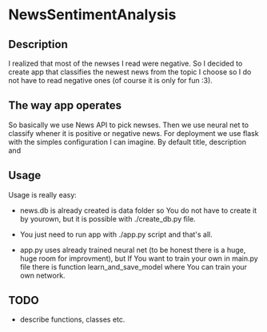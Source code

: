 # NewsSentimentAnalysis
## Description
I realized that most of the newses I read were negative. So I decided to create
app that classifies the newest news from the topic I choose so I do not have to 
read negative ones (of course it is only for fun :3).

## The way app operates 
So basically we use News API to pick newses. Then we use neural net to classify
whener it is positive or negative news. For deployment we use flask with the 
simples configuration I can imagine. By default title, description and 

## Usage
Usage is really easy:
 - news.db is already created is data folder so You do not have to create it
 by yourown, but it is possible with ./create_db.py file.
 
 - You just need to run app with ./app.py script and that's all.

 - app.py uses already trained neural net (to be honest there is a huge, huge 
 room for improvment), but If You want to train your own in main.py file there
 is function learn_and_save_model where You can train your own network.

## TODO
 - describe functions, classes etc.


